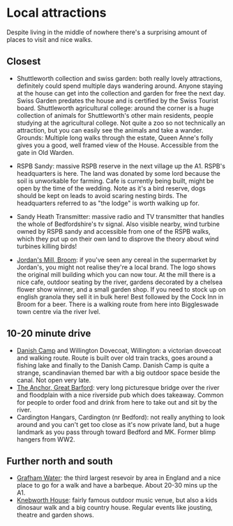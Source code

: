# Local attractions
Despite living in the middle of nowhere there's a surprising amount of places to visit and nice walks.

## Closest
- Shuttleworth collection and swiss garden: both really lovely attractions, definitely could spend multiple days wandering around. Anyone staying at the house can get into the collection and garden for free the next day. Swiss Garden predates the house and is certified by the Swiss Tourist board.
Shuttleworth agricultural college: around the corner is a huge collection of animals for Shuttleworth's other main residents, people studying at the agricultural college. Not quite a zoo so not technically an attraction, but you can easily see the animals and take a wander. 
Grounds: Multiple long walks through the estate, Queen Anne's folly gives you a good, well framed view of the House. Accessible from the gate in Old Warden.

- RSPB Sandy: massive RSPB reserve in the next village up the A1. RSPB's headquarters is here. The land was donated by some lord because the soil is unworkable for farming. Cafe is currently being built, might be open by the time of the wedding.
Note as it's a bird reserve, dogs should be kept on leads to avoid scaring nesting birds. The headquarters referred to as "the lodge" is worth walking up for.
- Sandy Heath Transmitter: massive radio and TV transmitter that handles the whole of Bedfordshire's tv signal. Also visible nearby, wind turbine owned by RSPB sandy and accessible from one of the RSPB walks, which they put up on their own land to disprove the theory about wind turbines killing birds!

- [Jordan's Mill, Broom](https://jordansmill.com): if you've seen any cereal in the supermarket by Jordan's, you might not realise they're a local brand. The logo shows the original mill building which you can now tour. At the mill there is a nice cafe, outdoor seating by the river, gardens decorated by a chelsea flower show winner, and a small garden shop. If you need to stock up on english granola they sell it in bulk here! Best followed by the Cock Inn in Broom for a beer. There is a walking route from here into Biggleswade town centre via the river Ivel.

## 10-20 minute drive
- [Danish Camp](https://danishcamp.co.uk) and Willington Dovecoat, Willington: a victorian dovecoat and walking route. Route is built over old train tracks, goes around a fishing lake and finally to the Danish Camp. Danish Camp is quite a strange, scandinavian themed bar with a big outdoor space beside the canal. Not open very late.
- [The Anchor, Great Barford](https://www.anchorinngreatbarford.co.uk): very long picturesque bridge over the river and floodplain with a nice riverside pub which does takeaway. Common for people to order food and drink from here to take out and sit by the river.
- Cardington Hangars, Cardington (nr Bedford): not really anything to look around and you can't get too close as it's now private land, but a huge landmark as you pass through toward Bedford and MK. Former blimp hangers from WW2.


## Further north and south
- [Grafham Water](https://anglianwaterparks.co.uk/grafham-water): the third largest resevoir by area in England and a nice place to go for a walk and have a barbeque. About 20-30 mins up the A1.
- [Knebworth House](https://www.knebworthhouse.com): fairly famous outdoor music venue, but also a kids dinosaur walk and a big country house. Regular events like jousting, theatre and garden shows.